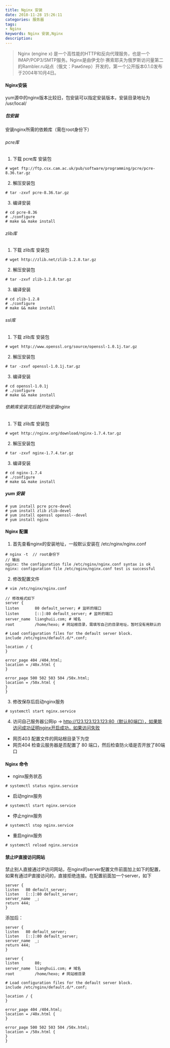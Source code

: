 ```yaml
---
title: Nginx 安装
date: 2018-11-28 15:26:11
categories: 服务器
tags:
- Nginx
keywords: Nginx 安装,Nginx
description:
---
```

> Nginx (engine x) 是一个高性能的HTTP和反向代理服务，也是一个IMAP/POP3/SMTP服务。Nginx是由伊戈尔·赛索耶夫为俄罗斯访问量第二的Rambler.ru站点（俄文：Рамблер）开发的，第一个公开版本0.1.0发布于2004年10月4日。
<!-- more -->
#### Nginx安装
yum源中的nginx版本比较旧，包安装可以指定安装版本，安装目录地址为 /usr/local/
##### 包安装
安装nginx所需的依赖库（需在root身份下）

###### pcre库
1. 下载 pcre库 安装包
```shell
# wget ftp://ftp.csx.cam.ac.uk/pub/software/programming/pcre/pcre-8.36.tar.gz
```
2. 解压安装包
```shell
# tar -zxvf pcre-8.36.tar.gz
```
3. 编译安装
```shell
# cd pcre-8.36
# ./configure
# make && make install
```
###### zlib库
1. 下载 zlib库 安装包
```shell
# wget http://zlib.net/zlib-1.2.8.tar.gz
```
2. 解压安装包
```shell
# tar -zxvf zlib-1.2.8.tar.gz
```
3. 编译安装
```shell
# cd zlib-1.2.8
# ./configure
# make && make install
```
###### ssl库
1. 下载 zlib库 安装包
```shell
# wget http://www.openssl.org/source/openssl-1.0.1j.tar.gz
```
2. 解压安装包
```shell
# tar -zxvf openssl-1.0.1j.tar.gz
```
3. 编译安装
```shell
# cd openssl-1.0.1j
# ./configure
# make && make install
```
###### 依赖库安装完后就开始安装nginx
1. 下载 zlib库 安装包
```shell
# wget http://nginx.org/download/nginx-1.7.4.tar.gz
```
2. 解压安装包
```shell
# tar -zxvf nginx-1.7.4.tar.gz
```
3. 编译安装
```shell
# cd nginx-1.7.4
# ./configure
# make && make install
```
##### yum 安装
```shell
# yum install pcre pcre-devel
# yum install zlib zlib-devel
# yum install openssl openssl--devel
# yum install nginx
```

#### Nginx 配置
1. 首先查看nginx的安装地址，一般默认安装在 /etc/nginx/nginx.conf
```shell
# nginx -t  // root身份下
// 输出
nginx: the configuration file /etc/nginx/nginx.conf syntax is ok
nginx: configuration file /etc/nginx/nginx.conf test is successful
```
2. 修改配置文件
```shell
# vim /etc/nginx/nginx.conf

// 修改格式如下
server {
listen       80 default_server; # 监听的端口
listen       [::]:80 default_server; # 监听的端口
server_name  lianghuii.com; # 域名
root         /home/hexo; # 网站根目录，需填写自己的目录地址，暂时没有用默认的

# Load configuration files for the default server block.
include /etc/nginx/default.d/*.conf;

location / {
}

error_page 404 /404.html;
location = /40x.html {
}

error_page 500 502 503 504 /50x.html;
location = /50x.html {
}
}

```
3. 修改保存后启动nginx服务
```shell
# systemctl start nginx.service
```
4. 访问自己服务器公网ip -> http://123.123.123.123:80（默认80端口），如果能访问成功证明nginx开启成功，如果访问失败
- 网页403  配置文件的网站根目录下为空
- 网页404  检查云服务器是否配置了 80 端口，然后检查防火墙是否开放了80端口

#### Nginx 命令
- nginx服务状态
```shell
# systemctl status nginx.service
```
- 启动nginx服务
```shell
# systemctl start nginx.service
```
- 停止nginx服务
```shell
# systemctl stop nginx.service
```
- 重启nginx服务
```shell
# systemctl reload nginx.service
```

#### 禁止IP直接访问网站
禁止别人直接通过IP访问网站，在nginx的server配置文件前面加上如下的配置，如果有通过IP直接访问的，直接拒绝连接。在配置前面加一个server，如下
```shell
server {
listen   80 default_server;
listen   [::]:80 default_server;
server_name  _;
return 444;
}
```
添加后：
```shell
server {
listen   80 default_server;
listen   [::]:80 default_server;
server_name  _;
return 444;
}

server {
listen       80;
server_name  lianghuii.com; # 域名
root         /home/hexo; # 网站根目录

# Load configuration files for the default server block.
include /etc/nginx/default.d/*.conf;

location / {
}

error_page 404 /404.html;
location = /40x.html {
}

error_page 500 502 503 504 /50x.html;
location = /50x.html {
}
}


```
